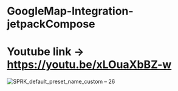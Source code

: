 # GoogleMap-Integration-jetpackCompose


# Youtube link -> https://youtu.be/xLOuaXbBZ-w

![SPRK_default_preset_name_custom – 26](https://user-images.githubusercontent.com/51374446/149815821-6fb55932-640c-4ca2-94a2-fd276b68866c.png)
